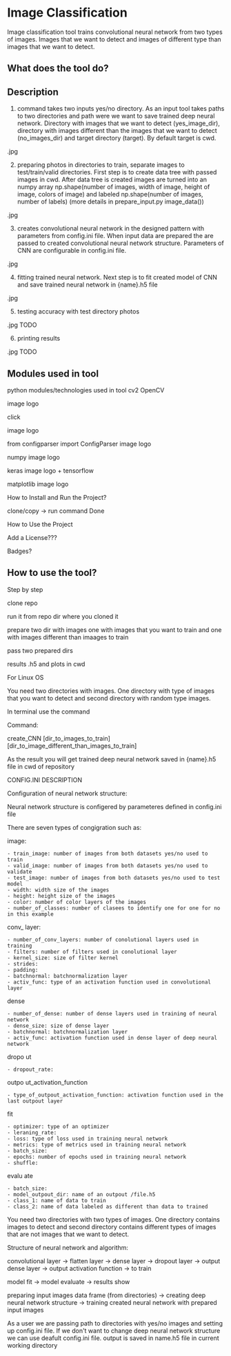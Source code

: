 # **Image Classification**

Image classification tool trains convolutional neural network from two types of images. Images that we want to detect and 
images of different type than images that we want to detect.

## **What does the tool do?**

## **Description**

1. command takes two inputs yes/no directory. As an input tool takes paths to two directories and path were we want to save trained deep neural network. Directory with images that we want to detect (yes_image_dir), directory with images different than the images that we want to detect (no_images_dir) and target directory (target). By default target is cwd.

.jpg

2. preparing photos in directories to train, separate images to test/train/valid directories. First step is to create data tree with passed images in cwd. After data tree is created images are turned into an numpy array np.shape(number of images, width of image, height of image, colors of image) and labeled np.shape(number of images, number of labels) (more details in prepare_input.py image_data())

.jpg

3. creates convolutional neural network in the designed pattern with parameters from config.ini file. When input data are prepared the are passed to created convolutional neural network structure. Parameters of CNN are configurable in config.ini file.

.jpg

4. fitting trained neural network. Next step is to fit created model of CNN and save trained neural network in {name}.h5 file

.jpg

5. testing accuracy with test directory photos

.jpg TODO

6. printing results

.jpg TODO

## **Modules used in tool**

python modules/technologies used in tool
cv2 OpenCV

image logo

click

image logo

from configparser import ConfigParser image logo

numpy image logo

keras image logo + tensorflow

matplotlib image logo

How to Install and Run the Project?

clone/copy -> run command Done

How to Use the Project

Add a License???

Badges?

## How to use the tool?

Step by step

clone repo

run it from repo dir where you cloned it

prepare two dir with images one with images that you want to train and one with images different than imaages to train

pass two prepared dirs

results .h5 and plots in cwd



For Linux OS

You need two directories with images. One directory with type of images that you want to detect and second directory with random type images.

In terminal use the command

Command:

create_CNN [dir_to_images_to_train] [dir_to_image_different_than_images_to_train]

As the result you will get trained deep neural network saved in {name}.h5 file in cwd of repository


CONFIG.INI DESCRIPTION

Configuration of neural network structure:

Neural network structure is configered by parameteres defined in config.ini file

There are seven types of congigration such as:

image:

    - train_image: number of images from both datasets yes/no used to train
    - valid_image: number of images from both datasets yes/no used to validate
    - test_image: number of images from both datasets yes/no used to test model
    - width: width size of the images
    - height: height size of the images
    - color: number of color layers of the images
    - number_of_classes: number of clasees to identify one for one for no in this example
 
conv_ layer:
 
    - number_of_conv_layers: number of conolutional layers used in training
    - filters: number of filters used in conolutional layer
    - kernel_size: size of filter kernel
    - strides:
    - padding:
    - batchnormal: batchnormalization layer
    - activ_func: type of an activation function used in convolutional layer
 
dense 
 
    - number_of_dense: number of dense layers used in training of neural network
    - dense_size: size of dense layer
    - batchnormal: batchnormalization layer
    - activ_func: activation function used in dense layer of deep neural network
 
dropo ut
 
    - dropout_rate:
 
outpo ut_activation_function
 
    - type_of_outpout_activation_function: activation function used in the last outpout layer
 
fit 
 
    - optimizer: type of an optimizer
    - leraning_rate:
    - loss: type of loss used in training neural network
    - metrics: type of metrics used in training neural network
    - batch_size:
    - epochs: number of epochs used in training neural network
    - shuffle:
 
evalu ate
 
    - batch_size:
    - model_outpout_dir: name of an outpout /file.h5
    - class_1: name of data to train
    - class_2: name of data labeled as different than data to trained


You need two directories with two types of images. One directory contains images to detect and second directory contains different types of images that are not images that we want to detect.


Structure of neural network and algorithm:

convolutional layer -> flatten layer -> dense layer -> dropout layer -> output dense layer -> output activation function -> to train

model fit -> model evaluate -> results show

preparing input images data frame (from directories) -> creating deep neural network structure -> training created neural network with prepared input images

As a user we are passing path to directories with yes/no images and setting up config.ini file. If we don't want to change deep neural network structure we can use deafult config.ini file.
output is saved in name.h5 file in current working directory 